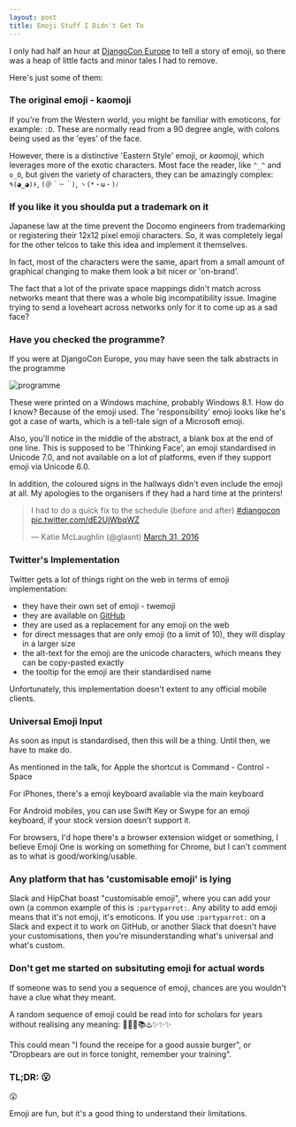 ```yaml
---
layout: post
title: Emoji Stuff I Didn't Get To
---
```


I only had half an hour at [DjangoCon Europe](https://djangocon.eu) to tell a story of emoji, so there was a heap of little facts and minor tales I had to remove. 

Here's just some of them: 


### The original emoji - kaomoji

If you're from the Western world, you might be familiar with emoticons, for example: `:D`. These are normally read from a 90 degree angle, with colons being used as the 'eyes' of the face. 

However, there is a distinctive 'Eastern Style' emoji, or _kaomoji_, which leverages more of the exotic characters. Most face the reader, like `^_^` and `o_O`, but given the variety of characters, they can be amazingly complex: `٩(◕‿◕)۶`, `(＠＾－＾)`, `ヽ(*・ω・)ﾉ`

### If you like it you shoulda put a trademark on it

Japanese law at the time prevent the Docomo engineers from trademarking or registering their 12x12 pixel emoji characters. So, it was completely legal for the other telcos to take this idea and implement it themselves. 

In fact, most of the characters were the same, apart from a small amount of graphical changing to make them look a bit nicer or 'on-brand'. 

The fact that a lot of the private space mappings didn't match across networks meant that there was a whole big incompatibility issue. Imagine trying to send a loveheart across networks only for it to come up as a sad face?

### Have you checked the programme?

If you were at DjangoCon Europe, you may have seen the talk abstracts in the programme

![programme](http://i.imgur.com/ENUrHQl.png)

These were printed on a Windows machine, probably Windows 8.1. How do I know? Because of the emoji used. The 'responsibility' emoji looks like he's got a case of warts, which is a tell-tale sign of a Microsoft emoji. 

Also, you'll notice in the middle of the abstract, a blank box at the end of one line. This is supposed to be 'Thinking Face', an emoji standardised in Unicode 7.0, and not available on a lot of platforms, even if they support emoji via Unicode 6.0. 

In addition, the coloured signs in the hallways didn't even include the emoji at all. My apologies to the organisers if they had a hard time at the printers!

<blockquote class="twitter-tweet" data-lang="en"><p lang="en" dir="ltr">I had to do a quick fix to the schedule (before and after) <a href="https://twitter.com/hashtag/djangocon?src=hash">#djangocon</a> <a href="https://t.co/dE2UjWbqWZ">pic.twitter.com/dE2UjWbqWZ</a></p>&mdash; Katie McLaughlin (@glasnt) <a href="https://twitter.com/glasnt/status/715444325476343808">March 31, 2016</a></blockquote>
<script async src="//platform.twitter.com/widgets.js" charset="utf-8"></script>


### Twitter's Implementation

Twitter gets a lot of things right on the web in terms of emoji implementation: 
 
 * they have their own set of emoji - twemoji
 * they are available on [GitHub](https://github.com/twitter/twemoji)
 * they are used as a replacement for any emoji on the web
 * for direct messages that are only emoji (to a limit of 10), they will display in a larger size
 * the alt-text for the emoji are the unicode characters, which means they can be copy-pasted exactly
 * the tooltip for the emoji are their standardised name

Unfortunately, this implementation doesn't extent to any official mobile clients. 

### Universal Emoji Input

As soon as input is standardised, then this will be a thing. Until then, we have to make do.

As mentioned in the talk, for Apple the shortcut is Command - Control - Space

For iPhones, there's a emoji keyboard available via the main keyboard

For Android mobiles, you can use Swift Key or Swype for an emoji keyboard, if your stock version doesn't support it. 

For browsers, I'd hope there's a browser extension widget or something, I believe Emoji One is working on something for Chrome, but I can't comment as to what is good/working/usable. 

### Any platform that has 'customisable emoji' is lying

Slack and HipChat boast "customisable emoji", where you can add your own (a common example of this is `:partyparrot:`. Any ability to add emoji means that it's not emoji, it's emoticons. If you use `:partyparrot:` on a Slack and expect it to work on GitHub, or another Slack that doesn't have your customisations, then you're misunderstanding what's universal and what's custom. 

### Don't get me started on subsituting emoji for actual words

If someone was to send you a sequence of emoji, chances are you wouldn't have a clue what they meant. 

A random sequence of emoji could be read into for scholars for years without realising any meaning: 🍔🐨🌠📚♨️✨✨✨

This could mean "I found the receipe for a good aussie burger", or "Dropbears are out in force tonight, remember your training". 

### TL;DR: 😮

😮

Emoji are fun, but it's a good thing to understand their limitations. 

 

